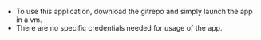 - To use this application, download the gitrepo and simply launch the app in a vm.
- There are no specific credentials needed for usage of the app.
